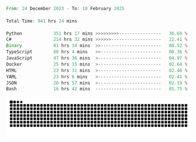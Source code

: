<!--START_SECTION:waka-->

```rust
From: 24 December 2023 - To: 18 February 2025

Total Time: 941 hrs 24 mins

Python            351 hrs 17 mins >>>>>>>>>----------------   36.69 %
C#                214 hrs 32 mins >>>>>>-------------------   22.41 %
Binary            81 hrs 34 mins  >>-----------------------   08.52 %
TypeScript        80 hrs 4 mins   >>-----------------------   08.36 %
JavaScript        47 hrs 36 mins  >------------------------   04.97 %
Docker            25 hrs 15 mins  >------------------------   02.64 %
HTML              23 hrs 31 mins  >------------------------   02.46 %
YAML              23 hrs 6 mins   >------------------------   02.41 %
JSON              20 hrs 57 mins  >------------------------   02.19 %
Bash              16 hrs 42 mins  -------------------------   01.75 %
```

<!--END_SECTION:waka-->


<picture>
  <source media="(prefers-color-scheme: dark)" srcset="https://raw.githubusercontent.com/jeerawut97/jeerawut97/output/github-contribution-grid-snake.svg">
  <img alt="github contribution grid snake animation" src="https://raw.githubusercontent.com/jeerawut97/jeerawut97/output/github-contribution-grid-snake.svg">
</picture>
